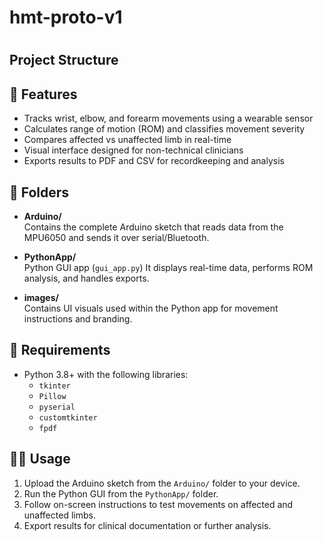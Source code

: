 # hmt-proto-v1
# 


## Project Structure

## 🚀 Features

- Tracks wrist, elbow, and forearm movements using a wearable sensor
- Calculates range of motion (ROM) and classifies movement severity
- Compares affected vs unaffected limb in real-time
- Visual interface designed for non-technical clinicians
- Exports results to PDF and CSV for recordkeeping and analysis

## 📂 Folders

- **Arduino/**  
  Contains the complete Arduino sketch that reads data from the MPU6050 and sends it over serial/Bluetooth.

- **PythonApp/**  
  Python GUI app (`gui_app.py`)  It displays real-time data, performs ROM analysis, and handles exports.

- **images/**  
  Contains UI visuals used within the Python app for movement instructions and branding.

## 🧰 Requirements

- Python 3.8+ with the following libraries:
  - `tkinter`
  - `Pillow`
  - `pyserial`
  - `customtkinter`
  - `fpdf`

## 👩‍⚕️ Usage

1. Upload the Arduino sketch from the `Arduino/` folder to your device.
2. Run the Python GUI from the `PythonApp/` folder.
3. Follow on-screen instructions to test movements on affected and unaffected limbs.
4. Export results for clinical documentation or further analysis.




